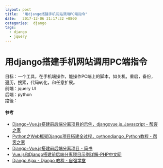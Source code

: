 ```yaml
---
layout: post
title:  "用django搭建手机网站调用PC端指令"
date:   2017-12-06 21:17:32 +0800
categories:  django
tags: 
  - django 
  - jquery 
---
```


# 用django搭建手机网站调用PC端指令 #
目标：一个工具，在手机端操作，能操作PC端上的脚本，如关机，重启，备份，遍历，搜索，代码转化，和任意扩展。    
前端：jquery UI  
后端：python  
路径：

#### 参考 ####

* [Django+Vue.js搭建前后端分离项目的示例，djangovue.js_Javascript - 帮客之家](http://www.bkjia.com/Javascript/1221117.html)
* [Python之Web框架Django项目搭建全过程，pythondjango_Python教程 - 帮客之家](http://www.bkjia.com/Pythonjc/1210686.html)
* [Django+Vue.js搭建前后端分离项目 - 简书](http://www.jianshu.com/p/a463e97def9c)
* [Vue.js和Django搭建前后端分离项目示例详解-PHP中文网](http://m.php.cn/article/376100.html)
* [Django Ajax - Django 教程 - 自强学堂](https://code.ziqiangxuetang.com/django/django-ajax.html)